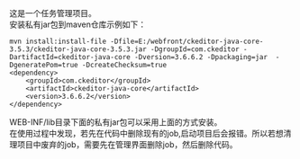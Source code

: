 这是一个任务管理项目。  
安装私有jar包到maven仓库示例如下：
```
mvn install:install-file -Dfile=E:/webfront/ckeditor-java-core-3.5.3/ckeditor-java-core-3.5.3.jar -DgroupId=com.ckeditor -DartifactId=ckeditor-java-core -Dversion=3.6.6.2 -Dpackaging=jar  -DgeneratePom=true -DcreateChecksum=true
<dependency>
	<groupId>com.ckeditor</groupId>
	<artifactId>ckeditor-java-core</artifactId>
	<version>3.6.6.2</version>
</dependency>
```
WEB-INF/lib目录下面的私有jar包可以采用上面的方式安装。  
在使用过程中发现，若先在代码中删除现有的job,启动项目后会报错。所以若想清理项目中废弃的job，需要先在管理界面删除job，然后删除代码。
